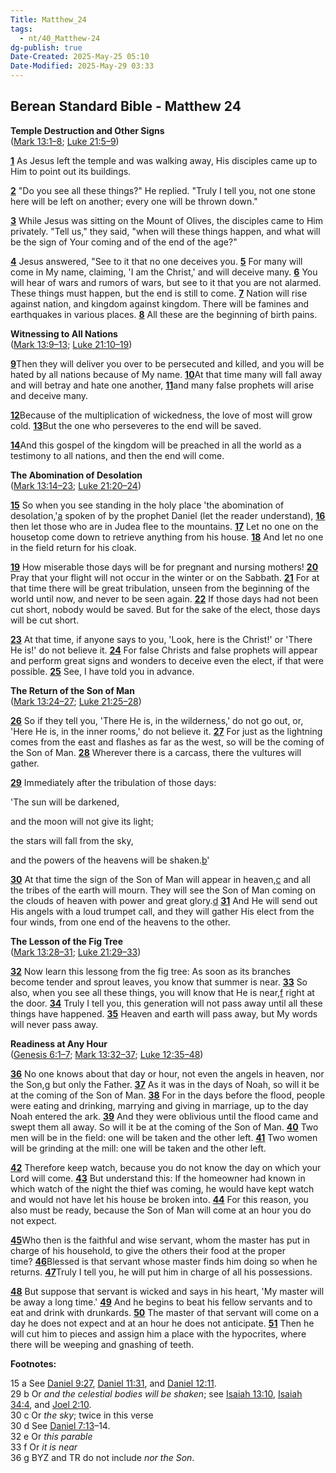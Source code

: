 ```yaml
---
Title: Matthew_24
tags:
  - nt/40_Matthew-24
dg-publish: true
Date-Created: 2025-May-25 05:10
Date-Modified: 2025-May-29 03:33
---
```

## **Berean Standard Bible - Matthew 24**

**Temple Destruction and Other Signs**  
([Mark 13:1–8](https://biblehub.com/bsb/mark/13.htm); [Luke 21:5–9](https://biblehub.com/bsb/luke/21.htm#5))

[**1**](https://biblehub.com/matthew/24-1.htm) As Jesus left the temple and was walking away, His disciples came up to Him to point out its buildings.

[**2**](https://biblehub.com/matthew/24-2.htm) "Do you see all these things?" He replied. "Truly I tell you, not one stone here will be left on another; every one will be thrown down."

[**3**](https://biblehub.com/matthew/24-3.htm) While Jesus was sitting on the Mount of Olives, the disciples came to Him privately. "Tell us," they said, "when will these things happen, and what will be the sign of Your coming and of the end of the age?"

[**4**](https://biblehub.com/matthew/24-4.htm) Jesus answered, "See to it that no one deceives you. [**5**](https://biblehub.com/matthew/24-5.htm) For many will come in My name, claiming, 'I am the Christ,' and will deceive many. [**6**](https://biblehub.com/matthew/24-6.htm) You will hear of wars and rumors of wars, but see to it that you are not alarmed. These things must happen, but the end is still to come. [**7**](https://biblehub.com/matthew/24-7.htm) Nation will rise against nation, and kingdom against kingdom. There will be famines and earthquakes in various places. [**8**](https://biblehub.com/matthew/24-8.htm) All these are the beginning of birth pains.

**Witnessing to All Nations**  
([Mark 13:9–13](https://biblehub.com/bsb/mark/13.htm#9); [Luke 21:10–19](https://biblehub.com/bsb/luke/21.htm#10))

[**9**](https://biblehub.com/matthew/24-9.htm)Then they will deliver you over to be persecuted and killed, and you will be hated by all nations because of My name. [**10**](https://biblehub.com/matthew/24-10.htm)At that time many will fall away and will betray and hate one another, [**11**](https://biblehub.com/matthew/24-11.htm)and many false prophets will arise and deceive many.

[**12**](https://biblehub.com/matthew/24-12.htm)Because of the multiplication of wickedness, the love of most will grow cold. [**13**](https://biblehub.com/matthew/24-13.htm)But the one who perseveres to the end will be saved.

[**14**](https://biblehub.com/matthew/24-14.htm)And this gospel of the kingdom will be preached in all the world as a testimony to all nations, and then the end will come.

**The Abomination of Desolation**  
([Mark 13:14–23](https://biblehub.com/bsb/mark/13.htm#14); [Luke 21:20–24](https://biblehub.com/bsb/luke/21.htm#20))

[**15**](https://biblehub.com/matthew/24-15.htm) So when you see standing in the holy place 'the abomination of desolation,'[a](https://biblehub.com/bsb/matthew/24.htm#fn) spoken of by the prophet Daniel (let the reader understand), [**16**](https://biblehub.com/matthew/24-16.htm) then let those who are in Judea flee to the mountains. [**17**](https://biblehub.com/matthew/24-17.htm) Let no one on the housetop come down to retrieve anything from his house. [**18**](https://biblehub.com/matthew/24-18.htm) And let no one in the field return for his cloak.

[**19**](https://biblehub.com/matthew/24-19.htm) How miserable those days will be for pregnant and nursing mothers! [**20**](https://biblehub.com/matthew/24-20.htm) Pray that your flight will not occur in the winter or on the Sabbath. [**21**](https://biblehub.com/matthew/24-21.htm) For at that time there will be great tribulation, unseen from the beginning of the world until now, and never to be seen again. [**22**](https://biblehub.com/matthew/24-22.htm) If those days had not been cut short, nobody would be saved. But for the sake of the elect, those days will be cut short.

[**23**](https://biblehub.com/matthew/24-23.htm) At that time, if anyone says to you, 'Look, here is the Christ!' or 'There He is!' do not believe it. [**24**](https://biblehub.com/matthew/24-24.htm) For false Christs and false prophets will appear and perform great signs and wonders to deceive even the elect, if that were possible. [**25**](https://biblehub.com/matthew/24-25.htm) See, I have told you in advance.

**The Return of the Son of Man**  
([Mark 13:24–27](https://biblehub.com/bsb/mark/13.htm#24); [Luke 21:25–28](https://biblehub.com/bsb/luke/21.htm#25))

[**26**](https://biblehub.com/matthew/24-26.htm) So if they tell you, 'There He is, in the wilderness,' do not go out, or, 'Here He is, in the inner rooms,' do not believe it. [**27**](https://biblehub.com/matthew/24-27.htm) For just as the lightning comes from the east and flashes as far as the west, so will be the coming of the Son of Man. [**28**](https://biblehub.com/matthew/24-28.htm) Wherever there is a carcass, there the vultures will gather.

[**29**](https://biblehub.com/matthew/24-29.htm) Immediately after the tribulation of those days:

'The sun will be darkened,

and the moon will not give its light;

the stars will fall from the sky,

and the powers of the heavens will be shaken.[b](https://biblehub.com/bsb/matthew/24.htm#fn)'

[**30**](https://biblehub.com/matthew/24-30.htm) At that time the sign of the Son of Man will appear in heaven,[c](https://biblehub.com/bsb/matthew/24.htm#fn) and all the tribes of the earth will mourn. They will see the Son of Man coming on the clouds of heaven with power and great glory.[d](https://biblehub.com/bsb/matthew/24.htm#fn) [**31**](https://biblehub.com/matthew/24-31.htm) And He will send out His angels with a loud trumpet call, and they will gather His elect from the four winds, from one end of the heavens to the other.

**The Lesson of the Fig Tree**  
([Mark 13:28–31](https://biblehub.com/bsb/mark/13.htm#28); [Luke 21:29–33](https://biblehub.com/bsb/luke/21.htm#29))

[**32**](https://biblehub.com/matthew/24-32.htm) Now learn this lesson[e](https://biblehub.com/bsb/matthew/24.htm#fn) from the fig tree: As soon as its branches become tender and sprout leaves, you know that summer is near. [**33**](https://biblehub.com/matthew/24-33.htm) So also, when you see all these things, you will know that He is near,[f](https://biblehub.com/bsb/matthew/24.htm#fn) right at the door. [**34**](https://biblehub.com/matthew/24-34.htm) Truly I tell you, this generation will not pass away until all these things have happened. [**35**](https://biblehub.com/matthew/24-35.htm) Heaven and earth will pass away, but My words will never pass away.

**Readiness at Any Hour**  
([Genesis 6:1–7](https://biblehub.com/bsb/genesis/6.htm); [Mark 13:32–37](https://biblehub.com/bsb/mark/13.htm#32); [Luke 12:35–48](https://biblehub.com/bsb/luke/12.htm#35))

[**36**](https://biblehub.com/matthew/24-36.htm) No one knows about that day or hour, not even the angels in heaven, nor the Son,[g](https://biblehub.com/bsb/matthew/24.htm#fn) but only the Father. [**37**](https://biblehub.com/matthew/24-37.htm) As it was in the days of Noah, so will it be at the coming of the Son of Man. [**38**](https://biblehub.com/matthew/24-38.htm) For in the days before the flood, people were eating and drinking, marrying and giving in marriage, up to the day Noah entered the ark. [**39**](https://biblehub.com/matthew/24-39.htm) And they were oblivious until the flood came and swept them all away. So will it be at the coming of the Son of Man. [**40**](https://biblehub.com/matthew/24-40.htm) Two men will be in the field: one will be taken and the other left. [**41**](https://biblehub.com/matthew/24-41.htm) Two women will be grinding at the mill: one will be taken and the other left.

[**42**](https://biblehub.com/matthew/24-42.htm) Therefore keep watch, because you do not know the day on which your Lord will come. [**43**](https://biblehub.com/matthew/24-43.htm) But understand this: If the homeowner had known in which watch of the night the thief was coming, he would have kept watch and would not have let his house be broken into. [**44**](https://biblehub.com/matthew/24-44.htm) For this reason, you also must be ready, because the Son of Man will come at an hour you do not expect.

[**45**](https://biblehub.com/matthew/24-45.htm)Who then is the faithful and wise servant, whom the master has put in charge of his household, to give the others their food at the proper time? [**46**](https://biblehub.com/matthew/24-46.htm)Blessed is that servant whose master finds him doing so when he returns. [**47**](https://biblehub.com/matthew/24-47.htm)Truly I tell you, he will put him in charge of all his possessions.

[**48**](https://biblehub.com/matthew/24-48.htm) But suppose that servant is wicked and says in his heart, 'My master will be away a long time.' [**49**](https://biblehub.com/matthew/24-49.htm) And he begins to beat his fellow servants and to eat and drink with drunkards. [**50**](https://biblehub.com/matthew/24-50.htm) The master of that servant will come on a day he does not expect and at an hour he does not anticipate. [**51**](https://biblehub.com/matthew/24-51.htm) Then he will cut him to pieces and assign him a place with the hypocrites, where there will be weeping and gnashing of teeth.

**Footnotes:**  

15 a See [Daniel 9:27](https://biblehub.com/bsb/daniel/9.htm#27), [Daniel 11:31](https://biblehub.com/bsb/daniel/11.htm#31), and [Daniel 12:11](https://biblehub.com/bsb/daniel/12.htm#11).  
29 b Or _and the celestial bodies will be shaken_; see [Isaiah 13:10](https://biblehub.com/bsb/isaiah/13.htm#10), [Isaiah 34:4](https://biblehub.com/bsb/isaiah/34.htm#4), and [Joel 2:10](https://biblehub.com/bsb/joel/2.htm#10).  
30 c Or _the sky_; twice in this verse  
30 d See [Daniel 7:13](https://biblehub.com/bsb/daniel/7.htm#13)–14.  
32 e Or _this parable_  
33 f Or _it is near_  
36 g BYZ and TR do not include _nor the Son_.
